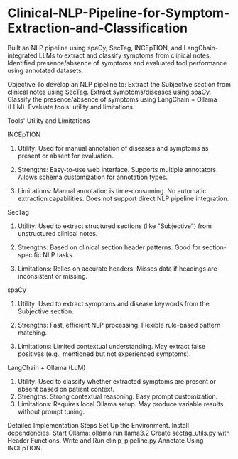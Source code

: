 # Clinical-NLP-Pipeline-for-Symptom-Extraction-and-Classification
Built an NLP pipeline using spaCy, SecTag, INCEpTION, and LangChain-integrated LLMs to extract and classify symptoms from clinical notes. Identified presence/absence of symptoms and evaluated tool performance using annotated datasets.

Objective
To develop an NLP pipeline to:
Extract the Subjective section from clinical notes using SecTag.
Extract symptoms/diseases using spaCy.
Classify the presence/absence of symptoms using LangChain + Ollama (LLM).
Evaluate tools' utility and limitations.

Tools' Utility and Limitations

INCEpTION
1. Utility: Used for manual annotation of diseases and symptoms as present or absent for evaluation.

2. Strengths:
Easy-to-use web interface.
Supports multiple annotators.
Allows schema customization for annotation types.

3. Limitations:
Manual annotation is time-consuming.
No automatic extraction capabilities.
Does not support direct NLP pipeline integration.

SecTag
1. Utility: Used to extract structured sections (like "Subjective") from unstructured clinical notes.
   
2. Strengths:
Based on clinical section header patterns.
Good for section-specific NLP tasks.


4. Limitations:
Relies on accurate headers.
Misses data if headings are inconsistent or missing.

spaCy
1. Utility: Used to extract symptoms and disease keywords from the Subjective section.
2. Strengths:
Fast, efficient NLP processing.
Flexible rule-based pattern matching.

3. Limitations:
Limited contextual understanding.
May extract false positives (e.g., mentioned but not experienced symptoms).

LangChain + Ollama (LLM)
1. Utility: Used to classify whether extracted symptoms are present or absent based on patient context.
2. Strengths:
Strong contextual reasoning.
Easy prompt customization.
3. Limitations:
Requires local Ollama setup.
May produce variable results without prompt tuning.

Detailed Implementation Steps
Set Up the Environment.
Install dependencies.
Start Ollama: ollama run llama3.2
Create sectag_utils.py with Header Functions.
Write and Run clinlp_pipeline.py
Annotate Using INCEpTION.
